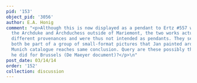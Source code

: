 ```yaml
---
pid: '153'
object_pid: '3056'
author: E.A. Honig
comment: "<p>Although this is now displayed as a pendant to Ertz #557 which shows
  the Archduke and Archduchess outside of Mariemont, the two works actuallly have
  different provenances and were thus not intended as pendants. They seem rather to
  both be part of a group of small-format pictures that Jan painted around this time;
  Munich catalogue reaches same conclusion. Query are these possibly the ones we know
  he did for Brussels (De Maeyer document)?</p>\n"
post_date: 03/14/14
order: '152'
collection: discussion
---
```

